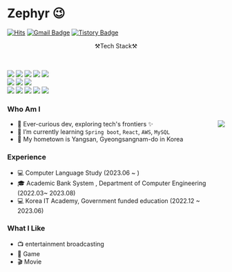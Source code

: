 # Zephyr 😉
[![Hits](https://hits.seeyoufarm.com/api/count/incr/badge.svg?url=https%3A%2F%2Fgithub.com%2Fhyuk12&count_bg=%23EB8B10&title_bg=%23684327&icon=&icon_color=%23E7E7E7&title=VISIT&edge_flat=false)](https://github.com/hyuk12) 
[![Gmail Badge](https://img.shields.io/badge/Gmail-D14836?style=flat&logo=Gmail&logoColor=white)](mailto:gogur7419@gmail.com) 
[![Tistory Badge](https://img.shields.io/badge/Tech%20Blog-555263?style=flat&logoColor=white)](https://hyuko.com/)


<center>⚒️Tech Stack⚒</center></br></br>
 
<img src="https://img.shields.io/badge/HTML5-E34F26?style=flat-square&logo=HTML5&logoColor=white"> <img src="https://img.shields.io/badge/CSS3-1572B6?style=flat-square&logo=CSS3&logoColor=white"> <img src="https://img.shields.io/badge/JavaScript-F7DF1E?style=flat-square&logo=JavaScript&logoColor=white"> <img src="https://img.shields.io/badge/TypeScript-3178C6?style=flat-square&logo=TypeScript&logoColor=white"> <img src="https://img.shields.io/badge/React-61DAFB?style=flat-square&logo=React&logoColor=white"> </br>
<img src="https://img.shields.io/badge/Spring-6DB33F?style=flat-square&logo=Spring&logoColor=white"> <img src="https://img.shields.io/badge/Spring Boot-6DB33F?style=flat-square&logo=Spring Boot&logoColor=white"> <img src="https://img.shields.io/badge/Spring Security-6DB33F?style=flat-square&logo=Spring Security&logoColor=white"></br>
<img src="https://img.shields.io/badge/Java-3776AB?style=flat-square&logo=Java&logoColor=white"> <img src="https://img.shields.io/badge/Kotlin-7F52FF?style=flat-square&logo=Kotlin&logoColor=white">  <img src="https://img.shields.io/badge/MariaDB-003545?style=flat-square&logo=MariaDB&logoColor=white"> <img src="https://img.shields.io/badge/MySQL-4479A1?style=flat-square&logo=MySQL&logoColor=white"> <img src="https://img.shields.io/badge/Docker-2496ED?style=flat-square&logo=Docker&logoColor=white">


### Who Am I

<img align='right' src="http://mazassumnida.wtf/api/v2/generate_badge?boj=chlgogur">

- 🚀 Ever-curious dev, exploring tech's frontiers ✨
- 🌱 I’m currently learning `Spring boot`, `React`, `AWS`, `MySQL`
- 🚅 My hometown is Yangsan, Gyeongsangnam-do in Korea

### Experience
- 💻 Computer Language Study (2023.06 ~ )
- 🎓 Academic Bank System , Department of Computer Engineering (2022.03~ 2023.08)
- 💻 Korea IT Academy, Government funded education (2022.12 ~ 2023.06)

### What I Like
- 📺 entertainment broadcasting
- 🔵 Game
- 🎬 Movie




